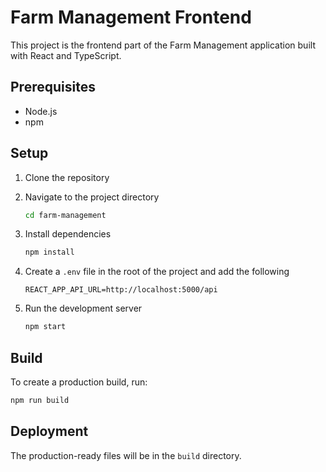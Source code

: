 
# Farm Management Frontend

This project is the frontend part of the Farm Management application built with React and TypeScript.

## Prerequisites

- Node.js
- npm

## Setup

1. Clone the repository
2. Navigate to the project directory

   ```sh
   cd farm-management
   ```

3. Install dependencies

   ```sh
   npm install
   ```

4. Create a `.env` file in the root of the project and add the following

   ```env
   REACT_APP_API_URL=http://localhost:5000/api
   ```

5. Run the development server

   ```sh
   npm start
   ```

## Build

To create a production build, run:

```sh
npm run build
```

## Deployment

The production-ready files will be in the `build` directory.
